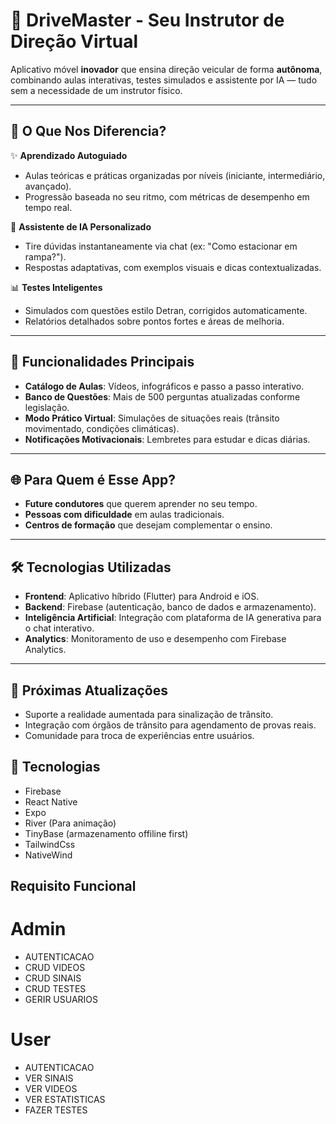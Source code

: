 # 🚦 **DriveMaster - Seu Instrutor de Direção Virtual**  

Aplicativo móvel **inovador** que ensina direção veicular de forma **autônoma**, combinando aulas interativas, testes simulados e assistente por IA — tudo sem a necessidade de um instrutor físico.  

---

## 📌 **O Que Nos Diferencia?**  
✨ **Aprendizado Autoguiado**  
- Aulas teóricas e práticas organizadas por níveis (iniciante, intermediário, avançado).  
- Progressão baseada no seu ritmo, com métricas de desempenho em tempo real.  

🤖 **Assistente de IA Personalizado**  
- Tire dúvidas instantaneamente via chat (ex: "Como estacionar em rampa?").  
- Respostas adaptativas, com exemplos visuais e dicas contextualizadas.  

📊 **Testes Inteligentes**  
- Simulados com questões estilo Detran, corrigidos automaticamente.  
- Relatórios detalhados sobre pontos fortes e áreas de melhoria.  

---

## 🔧 **Funcionalidades Principais**  
- **Catálogo de Aulas**: Vídeos, infográficos e passo a passo interativo.  
- **Banco de Questões**: Mais de 500 perguntas atualizadas conforme legislação.  
- **Modo Prático Virtual**: Simulações de situações reais (trânsito movimentado, condições climáticas).  
- **Notificações Motivacionais**: Lembretes para estudar e dicas diárias.  

---

## 🌐 **Para Quem é Esse App?**  
- **Future condutores** que querem aprender no seu tempo.  
- **Pessoas com dificuldade** em aulas tradicionais.  
- **Centros de formação** que desejam complementar o ensino.  

---

## 🛠 **Tecnologias Utilizadas**  
- **Frontend**: Aplicativo híbrido (Flutter) para Android e iOS.  
- **Backend**: Firebase (autenticação, banco de dados e armazenamento).  
- **Inteligência Artificial**: Integração com plataforma de IA generativa para o chat interativo.  
- **Analytics**: Monitoramento de uso e desempenho com Firebase Analytics.  

---

## 📲 **Próximas Atualizações**  
- Suporte a realidade aumentada para sinalização de trânsito.  
- Integração com órgãos de trânsito para agendamento de provas reais.  
- Comunidade para troca de experiências entre usuários.  

## 📲 **Tecnologias**  
- Firebase 
- React Native
- Expo
- River (Para animação)
- TinyBase (armazenamento offiline first)
- TailwindCss
- NativeWind  

## Requisito Funcional
# Admin
- AUTENTICACAO
- CRUD VIDEOS
- CRUD SINAIS
- CRUD TESTES
- GERIR USUARIOS

# User
- AUTENTICACAO
- VER SINAIS
- VER VIDEOS
- VER ESTATISTICAS
- FAZER TESTES


